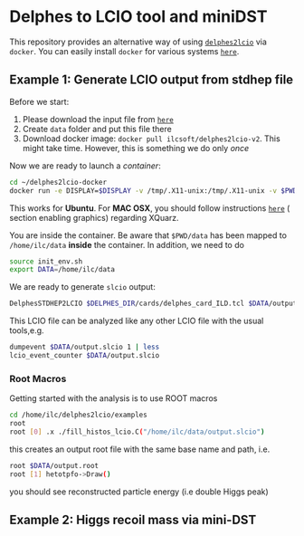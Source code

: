 # Delphes to LCIO tool and miniDST 

This repository provides an alternative way of using [`delphes2lcio`](https://github.com/iLCSoft/LCIO/tree/master/examples/cpp/delphes2lcio) via `docker`. You can easily install `docker` for various systems [`here`](https://docs.docker.com/get-docker/).


## Example 1: Generate LCIO output from stdhep file

Before we start: 

1. Please download the input file from [`here`](https://syncandshare.desy.de/index.php/s/63j6EDZH6e9Ec8w)
2. Create `data` folder and put this file there
3. Download docker image: `docker pull ilcsoft/delphes2lcio-v2`. This might take time. However, this is something we do only *once*

Now we are ready to launch a *container*:

```bash
cd ~/delphes2lcio-docker
docker run -e DISPLAY=$DISPLAY -v /tmp/.X11-unix:/tmp/.X11-unix -v $PWD/data:/home/ilc/data --rm -it --user $(id -u) ilcsoft/delphes2lcio-v2 bash
```

This works for **Ubuntu**. For **MAC OSX**, you should follow instructions [`here`](https://hub.docker.com/r/rootproject/root) ( section enabling graphics) regarding XQuarz. 

You are inside the container. Be aware that `$PWD/data` has been mapped to `/home/ilc/data` **inside** the container. In addition, we need to do 

```bash
source init_env.sh 
export DATA=/home/ilc/data
```

We are ready to generate `slcio` output:

```bash
DelphesSTDHEP2LCIO $DELPHES_DIR/cards/delphes_card_ILD.tcl $DATA/output.slcio $DATA/E250-TDR_ws.Pe2e2h.Gwhizard-1_95.eR.pL.I106480.001.stdhep
```

This LCIO file can be analyzed like any other LCIO file with the usual tools,e.g.

```bash
dumpevent $DATA/output.slcio 1 | less
lcio_event_counter $DATA/output.slcio
```
### Root Macros
Getting started with the analysis is to use ROOT macros

```bash
cd /home/ilc/delphes2lcio/examples
root
root [0] .x ./fill_histos_lcio.C("/home/ilc/data/output.slcio")
```
this creates an output root file with the same base name and path, i.e.

```bash
root $DATA/output.root 
root [1] hetotpfo->Draw()
```
you should see reconstructed particle energy (i.e double Higgs peak)


## Example 2: Higgs recoil mass via mini-DST


